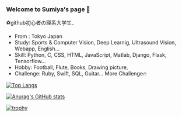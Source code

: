 ### Welcome to Sumiya's page 👋

 ⚽github初心者の理系大学生．
- From : Tokyo Japan
- Study: Sports & Computer Vision, Deep Learnig, Ultrasound Vision, Webapp, English...
- Skill: Python, C, CSS, HTML, JavaScript, Matlab, Django, Flask, Tensorflow...
- Hobby: Football, Flute, Books, Drawing picture, 
- Challenge: Ruby, Swift, SQL, Guitar...
 More Challenge🔥

[![Top Langs](https://github-readme-stats.vercel.app/api/top-langs/?username=Sumisumisumith)](https://github.com/anuraghazra/github-readme-stats)

[![Anurag's GitHub stats](https://github-readme-stats.vercel.app/api?username=Sumisumisumith)](https://github.com/anuraghazra/github-readme-stats)

[![trophy](https://github-profile-trophy.vercel.app/?username=Sumisumisumith)](https://github.com/ryo-ma/github-profile-trophy)

